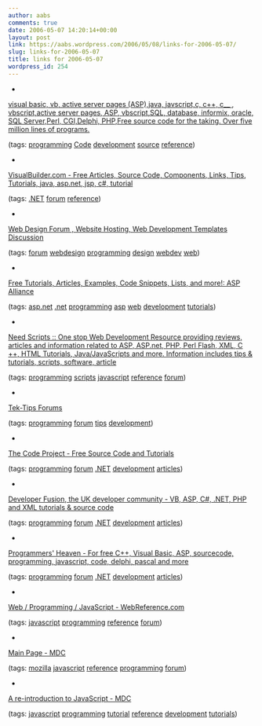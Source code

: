 ```yaml
---
author: aabs
comments: true
date: 2006-05-07 14:20:14+00:00
layout: post
link: https://aabs.wordpress.com/2006/05/08/links-for-2006-05-07/
slug: links-for-2006-05-07
title: links for 2006-05-07
wordpress_id: 254
---
```



	
  * 
		

[visual basic, vb, active server pages (ASP),java, javscript,c, c++, c__ , vbscript,active server pages, ASP, vbscript,SQL, database, informix, oracle, SQL Server,Perl, CGI,Delphi, PHP,Free source code for the taking. Over five million lines of programs.](http://www.planet-source-code.com/)


		

(tags: [programming](http://del.icio.us/aabs/programming) [Code](http://del.icio.us/aabs/Code) [development](http://del.icio.us/aabs/development) [source](http://del.icio.us/aabs/source) [reference](http://del.icio.us/aabs/reference))


	

	
  * 
		

[VisualBuilder.com - Free Articles, Source Code, Components, Links, Tips, Tutorials, java, asp.net, jsp, c#, tutorial](http://www.visualbuilder.com/Csharp/)


		

(tags: [.NET](http://del.icio.us/aabs/.NET) [forum](http://del.icio.us/aabs/forum) [reference](http://del.icio.us/aabs/reference))


	

	
  * 
		

[Web Design Forum , Website Hosting, Web Development Templates Discussion](http://www.webdevforums.com/)


		

(tags: [forum](http://del.icio.us/aabs/forum) [webdesign](http://del.icio.us/aabs/webdesign) [programming](http://del.icio.us/aabs/programming) [design](http://del.icio.us/aabs/design) [webdev](http://del.icio.us/aabs/webdev) [web](http://del.icio.us/aabs/web))


	

	
  * 
		

[Free Tutorials, Articles, Examples, Code Snippets, Lists, and more!: ASP Alliance](http://aspalliance.com/)


		

(tags: [asp.net](http://del.icio.us/aabs/asp.net) [.net](http://del.icio.us/aabs/.net) [programming](http://del.icio.us/aabs/programming) [asp](http://del.icio.us/aabs/asp) [web](http://del.icio.us/aabs/web) [development](http://del.icio.us/aabs/development) [tutorials](http://del.icio.us/aabs/tutorials))


	

	
  * 
		

[Need Scripts :: One stop Web Development Resource providing reviews, articles and information related to ASP, ASP.net, PHP, Perl Flash, XML, C ++, HTML Tutorials, Java/JavaScripts and more. Information includes tips & tutorials, scripts, software, article](http://www.needscripts.com/)


		

(tags: [programming](http://del.icio.us/aabs/programming) [scripts](http://del.icio.us/aabs/scripts) [javascript](http://del.icio.us/aabs/javascript) [reference](http://del.icio.us/aabs/reference) [forum](http://del.icio.us/aabs/forum))


	

	
  * 
		

[Tek-Tips Forums](http://www.tek-tips.com/)


		

(tags: [programming](http://del.icio.us/aabs/programming) [forum](http://del.icio.us/aabs/forum) [tips](http://del.icio.us/aabs/tips) [development](http://del.icio.us/aabs/development))


	

	
  * 
		

[The Code Project - Free Source Code and Tutorials](http://www.codeproject.com/)


		

(tags: [programming](http://del.icio.us/aabs/programming) [forum](http://del.icio.us/aabs/forum) [.NET](http://del.icio.us/aabs/.NET) [development](http://del.icio.us/aabs/development) [articles](http://del.icio.us/aabs/articles))


	

	
  * 
		

[Developer Fusion, the UK developer community - VB, ASP, C#, .NET, PHP and XML tutorials & source code](http://www.developerfusion.co.uk/)


		

(tags: [programming](http://del.icio.us/aabs/programming) [forum](http://del.icio.us/aabs/forum) [.NET](http://del.icio.us/aabs/.NET) [development](http://del.icio.us/aabs/development) [articles](http://del.icio.us/aabs/articles))


	

	
  * 
		

[Programmers' Heaven - For free C++, Visual Basic, ASP, sourcecode, programming, javascript, code, delphi, pascal and more](http://www.programmersheaven.com/)


		

(tags: [programming](http://del.icio.us/aabs/programming) [forum](http://del.icio.us/aabs/forum) [.NET](http://del.icio.us/aabs/.NET) [development](http://del.icio.us/aabs/development) [articles](http://del.icio.us/aabs/articles))


	

	
  * 
		

[Web / Programming / JavaScript - WebReference.com](http://www.webreference.com/programming/javascript/)


		

(tags: [javascript](http://del.icio.us/aabs/javascript) [programming](http://del.icio.us/aabs/programming) [reference](http://del.icio.us/aabs/reference) [forum](http://del.icio.us/aabs/forum))


	

	
  * 
		

[Main Page - MDC](http://developer.mozilla.org/en/docs/Main_Page)


		

(tags: [mozilla](http://del.icio.us/aabs/mozilla) [javascript](http://del.icio.us/aabs/javascript) [reference](http://del.icio.us/aabs/reference) [programming](http://del.icio.us/aabs/programming) [forum](http://del.icio.us/aabs/forum))


	

	
  * 
		

[A re-introduction to JavaScript - MDC](http://developer.mozilla.org/en/docs/A_re-introduction_to_JavaScript)


		

(tags: [javascript](http://del.icio.us/aabs/javascript) [programming](http://del.icio.us/aabs/programming) [tutorial](http://del.icio.us/aabs/tutorial) [reference](http://del.icio.us/aabs/reference) [development](http://del.icio.us/aabs/development) [tutorials](http://del.icio.us/aabs/tutorials))


	



